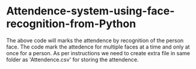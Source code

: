 # Attendence-system-using-face-recognition-from-Python
The above code will marks the attendence by recognition of the person face.
The code mark the attedence for multiple faces at a time and only at once for a person.
As per instructions we need to create extra file in same folder as 'Attendence.csv' for storing the attendence.
